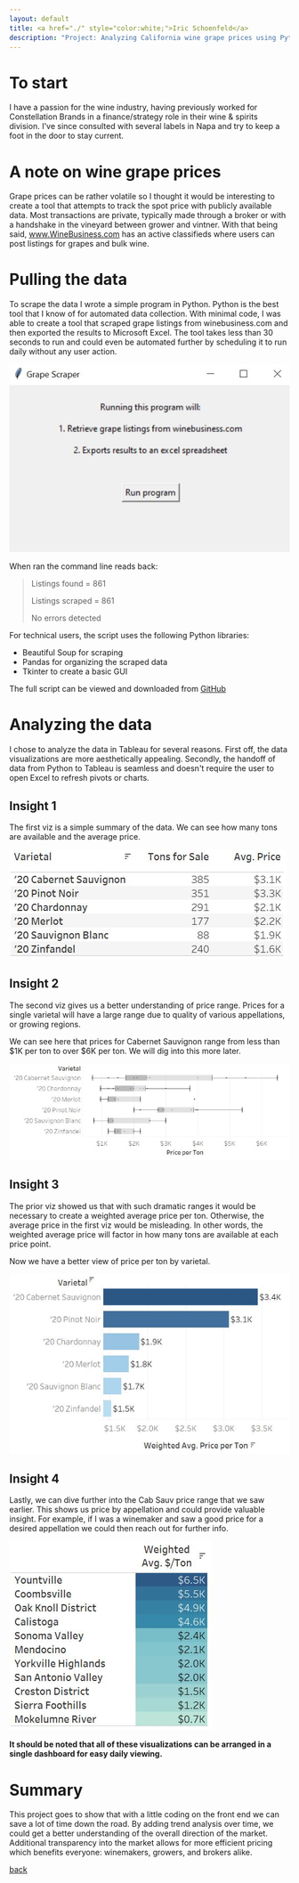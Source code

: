 ```yaml
---
layout: default
title: <a href="./" style="color:white;">Iric Schoenfeld</a>
description: "Project: Analyzing California wine grape prices using Python and Tableau"
---
```


# To start

I have a passion for the wine industry, having previously worked for Constellation Brands in a finance/strategy role in their wine & spirits division. I've since consulted with several labels in Napa and try to keep a foot in the door to stay current.

# A note on wine grape prices
Grape prices can be rather volatile so I thought it would be interesting to create a tool that attempts to track the spot price with publicly available data. Most transactions are private, typically made through a broker or with a handshake in the vineyard between grower and vintner. With that being said, <a href="https://www.winebusiness.com/">www.WineBusiness.com</a> has an active classifieds where users can post listings for grapes and bulk wine.

# Pulling the data

To scrape the data I wrote a simple program in Python. Python is the best tool that I know of for automated data collection. With minimal code, I was able to create a tool that scraped grape listings from winebusiness.com and then exported the results to Microsoft Excel. The tool takes less than 30 seconds to run and could even be automated further by scheduling it to run daily without any user action.

<img src="/images/gui.JPG">

When ran the command line reads back:

> Listings found = 861
>
> Listings scraped = 861
>
> No errors detected

For technical users, the script uses the following Python libraries:
*   Beautiful Soup for scraping
*   Pandas for organizing the scraped data
*   Tkinter to create a basic GUI

The full script can be viewed and downloaded from <a href="https://github.com/iricjs/grapes">GitHub</a>

# Analyzing the data

I chose to analyze the data in Tableau for several reasons. First off, the data visualizations are more aesthetically appealing. Secondly, the handoff of data from Python to Tableau is seamless and doesn't require the user to open Excel to refresh pivots or charts.

## Insight 1
The first viz is a simple summary of the data. We can see how many tons are available and the average price.

<img src="/images/Tableau1.JPG">

## Insight 2
The second viz gives us a better understanding of price range. Prices for a single varietal will have a large range due to quality of various appellations, or growing regions.

We can see here that prices for Cabernet Sauvignon range from less than $1K per ton to over $6K per ton. We will dig into this more later.

<img src="/images/Tableau2.JPG">

## Insight 3
The prior viz showed us that with such dramatic ranges it would be necessary to create a weighted average price per ton. Otherwise, the average price in the first viz would be misleading. In other words, the weighted average price will factor in how many tons are available at each price point.

Now we have a better view of price per ton by varietal.

<img src="/images/Tableau3.JPG">

## Insight 4
Lastly, we can dive further into the Cab Sauv price range that we saw earlier. This shows us price by appellation and could provide valuable insight. For example, if I was a winemaker and saw a good price for a desired appellation we could then reach out for further info.

<img src="/images/Tableau4.JPG">

**It should be noted that all of these visualizations can be arranged in a single dashboard for easy daily viewing.**

# Summary

This project goes to show that with a little coding on the front end we can save a lot of time down the road. By adding trend analysis over time, we could get a better understanding of the overall direction of the market. Additional transparency into the market allows for more efficient pricing which benefits everyone: winemakers, growers, and brokers alike.

[back](./)
